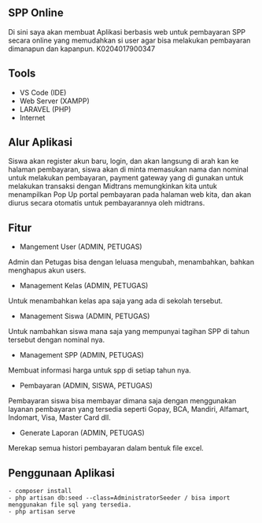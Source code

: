 ## SPP Online
Di sini saya akan membuat Aplikasi berbasis web untuk pembayaran SPP secara online yang memudahkan si user agar bisa melakukan pembayaran dimanapun dan kapanpun. K0204017900347

## Tools
- VS Code (IDE)
- Web Server (XAMPP)
- LARAVEL (PHP)
- Internet

## Alur Aplikasi
Siswa akan register akun baru, login, dan akan langsung di arah kan ke halaman pembayaran, siswa akan di minta memasukan nama dan nominal untuk melakukan pembayaran, payment gateway yang di gunakan untuk melakukan transaksi dengan Midtrans memungkinkan kita untuk menampilkan Pop Up portal pembayaran pada halaman web kita, dan akan diurus secara otomatis untuk pembayarannya oleh midtrans.

## Fitur
- Mangement User (ADMIN, PETUGAS)
  
Admin dan Petugas bisa dengan leluasa mengubah, menambahkan, bahkan menghapus akun users.

- Management Kelas (ADMIN, PETUGAS)
  
Untuk menambahkan kelas apa saja yang ada di sekolah tersebut.

- Management Siswa (ADMIN, PETUGAS)
  
Untuk nambahkan siswa mana saja yang mempunyai tagihan SPP di tahun tersebut dengan nominal nya.

- Management SPP (ADMIN, PETUGAS)

Membuat informasi harga untuk spp di setiap tahun nya.

- Pembayaran (ADMIN, SISWA, PETUGAS)
  
Pembayaran siswa bisa membayar dimana saja dengan menggunakan layanan pembayaran yang tersedia seperti Gopay, BCA, Mandiri, Alfamart, Indomart, Visa, Master Card dll.

- Generate Laporan (ADMIN, PETUGAS)
  
Merekap semua histori pembayaran dalam bentuk file excel.

## Penggunaan Aplikasi
```
- composer install
- php artisan db:seed --class=AdministratorSeeder / bisa import menggunakan file sql yang tersedia.
- php artisan serve
  ```
